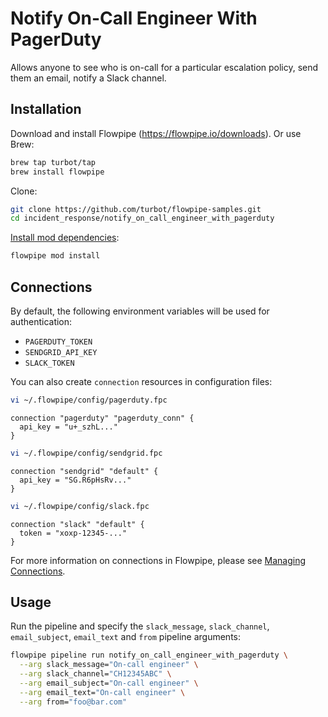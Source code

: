 # Notify On-Call Engineer With PagerDuty

Allows anyone to see who is on-call for a particular escalation policy, send them an email, notify a Slack channel.

## Installation

Download and install Flowpipe (https://flowpipe.io/downloads). Or use Brew:

```sh
brew tap turbot/tap
brew install flowpipe
```

Clone:

```sh
git clone https://github.com/turbot/flowpipe-samples.git
cd incident_response/notify_on_call_engineer_with_pagerduty
```

[Install mod dependencies](https://flowpipe.io/docs/build/mod-dependencies#mod-dependencies):

```sh
flowpipe mod install
```

## Connections

By default, the following environment variables will be used for authentication:

- `PAGERDUTY_TOKEN`
- `SENDGRID_API_KEY`
- `SLACK_TOKEN`

You can also create `connection` resources in configuration files:

```sh
vi ~/.flowpipe/config/pagerduty.fpc
```

```hcl
connection "pagerduty" "pagerduty_conn" {
  api_key = "u+_szhL..."
}
```

```sh
vi ~/.flowpipe/config/sendgrid.fpc
```

```hcl
connection "sendgrid" "default" {
  api_key = "SG.R6pHsRv..."
}
```

```sh
vi ~/.flowpipe/config/slack.fpc
```

```hcl
connection "slack" "default" {
  token = "xoxp-12345-..."
}
```

For more information on connections in Flowpipe, please see [Managing Connections](https://flowpipe.io/docs/run/connections).

## Usage

Run the pipeline and specify the `slack_message`, `slack_channel`, `email_subject`, `email_text` and `from` pipeline arguments:

```sh
flowpipe pipeline run notify_on_call_engineer_with_pagerduty \
  --arg slack_message="On-call engineer" \
  --arg slack_channel="CH12345ABC" \
  --arg email_subject="On-call engineer" \
  --arg email_text="On-call engineer" \
  --arg from="foo@bar.com"
```

